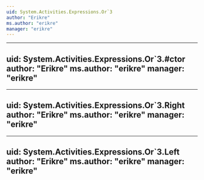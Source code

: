```yaml
---
uid: System.Activities.Expressions.Or`3
author: "Erikre"
ms.author: "erikre"
manager: "erikre"
---
```


---
uid: System.Activities.Expressions.Or`3.#ctor
author: "Erikre"
ms.author: "erikre"
manager: "erikre"
---

---
uid: System.Activities.Expressions.Or`3.Right
author: "Erikre"
ms.author: "erikre"
manager: "erikre"
---

---
uid: System.Activities.Expressions.Or`3.Left
author: "Erikre"
ms.author: "erikre"
manager: "erikre"
---
